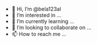 - 👋 Hi, I’m @bela123al
- 👀 I’m interested in ...
- 🌱 I’m currently learning ...
- 💞️ I’m looking to collaborate on ...
- 📫 How to reach me ...

<!---
bela123al/bela123al is a ✨ special ✨ repository because its `README.md` (this file) appears on your GitHub profile.
You can click the Preview link to take a look at your changes.
--->
